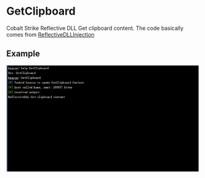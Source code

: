# GetClipboard
Cobalt Strike Reflective DLL Get clipboard content.
The code basically comes from [ReflectiveDLLInjection](https://github.com/stephenfewer/ReflectiveDLLInjection)

## Example
![sample](https://raw.githubusercontent.com/0x3rhy/GetClipboard/main/img/021547.jpg)
